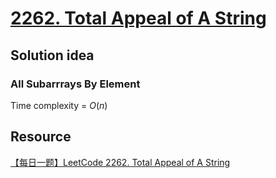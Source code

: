 # [2262. Total Appeal of A String](https://leetcode.com/problems/total-appeal-of-a-string/description/)

## Solution idea
### All Subarrrays By Element

Time complexity = $O(n)$


## Resource
[【每日一题】LeetCode 2262. Total Appeal of A String](https://www.youtube.com/watch?v=yItx_wB0Epg&ab_channel=HuifengGuan)